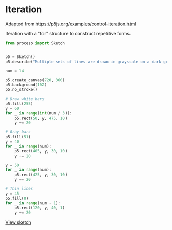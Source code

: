 # Iteration

Adapted from https://p5js.org/examples/control-iteration.html

Iteration with a "for" structure to construct repetitive forms. 

```python
from proceso import Sketch


p5 = Sketch()
p5.describe("Multiple sets of lines are drawn in grayscale on a dark gray background.")

num = 14

p5.create_canvas(720, 360)
p5.background(102)
p5.no_stroke()

# Draw white bars
p5.fill(255)
y = 60
for _ in range(int(num / 3)):
    p5.rect(50, y, 475, 10)
    y += 20

# Gray bars
p5.fill(51)
y = 40
for _ in range(num):
    p5.rect(405, y, 30, 10)
    y += 20

y = 50
for _ in range(num):
    p5.rect(425, y, 30, 10)
    y += 20

# Thin lines
y = 45
p5.fill(0)
for _ in range(num - 1):
    p5.rect(120, y, 40, 1)
    y += 20
```

<a class="sd-sphinx-override sd-btn sd-text-wrap sd-btn-primary sd-rounded-pill float-left" href="https://4b2d42a1-0e0c-430f-8b20-4b2c7ff0dc3e.pyscriptapps.com/ce44c49a-6039-420c-935a-5428fc9e4263/latest/" target="_blank">View sketch</a>
